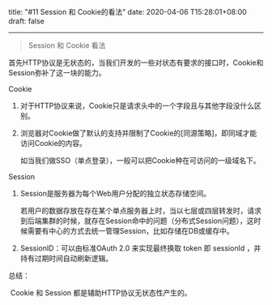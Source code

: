 title: "#11 Session 和 Cookie的看法"
date: 2020-04-06 T15:28:01+08:00
draft: false

-----------

> Session 和 Cookie 看法



首先HTTP协议是无状态的，当我们开发的一些对状态有要求的接口时，Cookie和Session弥补了这一块的能力。

Cookie

1. 对于HTTP协议来说，Cookie只是请求头中的一个字段且与其他字段没什么区别。

2. 浏览器对Cookie做了默认的支持并限制了Cookie的[同源策略]，即同域才能访问Cookie的内容。

   如当我们做SSO（单点登录），一般可以把Cookie种在可访问的一级域名下。

Session

1. Session是服务器为每个Web用户分配的独立状态存储空间。

   若用户的数据存放在存在某个单点服务器上时，当以七层或四层转发时，请求到后端集群的时候，就存在Session命中的问题（分布式Session问题），这时候需要有中心的方式去统一管理Session，比如存储在DB或缓存中。

2. SessionID：可以由标准OAuth 2.0 来实现最终换取 token 即 sessionId ，并持有过期时间自动刷新逻辑。



总结：

​	Cookie 和 Session 都是辅助HTTP协议无状态性产生的。